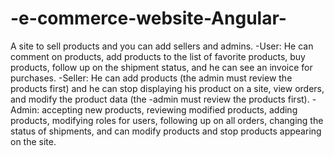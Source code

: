 # -e-commerce-website-Angular-
A site to sell products and you can add sellers and admins.
-User: He can comment on products, add products to the list of favorite products, buy products, follow up on the shipment status, and he can see an invoice for purchases.
-Seller: He can add products (the admin must review the products first) and he can stop displaying his product on a site, view orders, and modify the product data (the -admin must review the products first).
-Admin: accepting new products, reviewing modified products, adding products, modifying roles for users, following up on all orders, changing the status of shipments, and can modify products and stop products appearing on the site.
